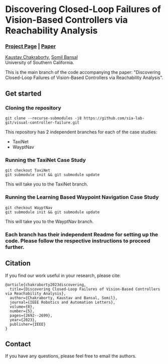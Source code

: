# Discovering Closed-Loop Failures of Vision-Based Controllers via Reachability Analysis
### [Project Page](https://vatsuak.github.io/failure-detection/) | [Paper](https://arxiv.org/pdf/2211.02736.pdf)<br>

[Kaustav Chakraborty](https://vatsuak.github.io/),
[Somil Bansal](https://smlbansal.github.io/) <br>
University of Southern California.

This is the main branch of the code accompanying the paper: "Discovering Closed-Loop Failures of Vision-Based Controllers via Reachability Analysis". <br>

## Get started
### Cloning the repository

```
git clone --recurse-submodules -j8 https://github.com/sia-lab-git/visual-controller-failure.git
```
This repository has 2 independent branches for each of the case studies:
- TaxiNet
- WayptNav

### Running the TaxiNet Case Study
```
git checkout TaxiNet
git submodule init && git submodule update
```
This will take you to the TaxiNet branch.

### Running the Learning Based Waypoint Navigation Case Study
```
git checkout WayptNav
git submodule init && git submodule update
```
This will take you to the WayptNav branch.


### Each branch has their independent Readme for setting up the code. Please follow the respective instructions to proceed further.


## Citation
If you find our work useful in your research, please cite:
```
@article{chakraborty2023discovering,
  title={Discovering Closed-Loop Failures of Vision-Based Controllers via Reachability Analysis},
  author={Chakraborty, Kaustav and Bansal, Somil},
  journal={IEEE Robotics and Automation Letters},
  volume={8},
  number={5},
  pages={2692--2699},
  year={2023},
  publisher={IEEE}
}
```

## Contact
If you have any questions, please feel free to email the authors.
